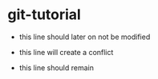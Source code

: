 # git-tutorial

- this line should later on not be modified

- this line will create a conflict

- this line should remain